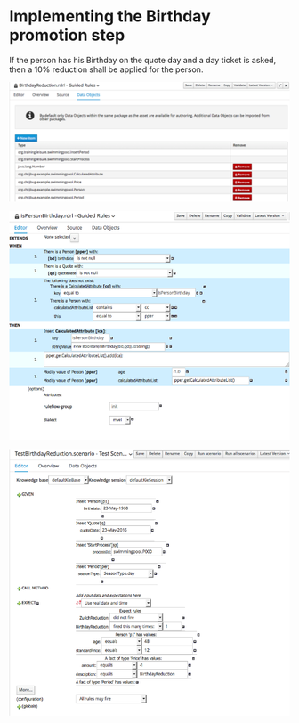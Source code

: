 # Implementing the Birthday promotion step


If the person has his Birthday on the quote day and a day ticket is asked, then a 10% reduction shall be applied for the person.

![](BRMS/step3-8-implementation/action00.png)



![](BRMS/step3-8-implementation/action01.png)



![](BRMS/step3-8-implementation/action02.png)


